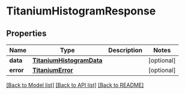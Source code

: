 # TitaniumHistogramResponse


## Properties
Name | Type | Description | Notes
------------ | ------------- | ------------- | -------------
**data** | [**TitaniumHistogramData**](TitaniumHistogramData.md) |  | [optional] 
**error** | [**TitaniumError**](TitaniumError.md) |  | [optional] 

[[Back to Model list]](../README.md#documentation-for-models) [[Back to API list]](../README.md#documentation-for-api-endpoints) [[Back to README]](../README.md)



